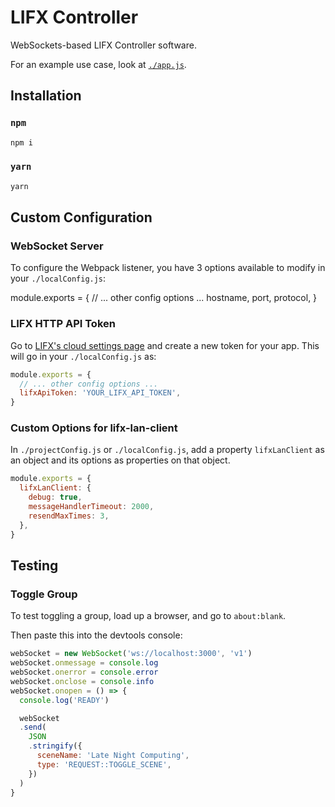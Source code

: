 # LIFX Controller
WebSockets-based LIFX Controller software.

For an example use case, look at [`./app.js`](app.js).

## Installation

### `npm`
```sh
npm i
```

### `yarn`
```sh
yarn
```

## Custom Configuration

### WebSocket Server
To configure the Webpack listener, you have 3 options available to modify in your `./localConfig.js`:

module.exports = {
  // ... other config options ...
  hostname,
  port,
  protocol,
}

### LIFX HTTP API Token
Go to [LIFX's cloud settings page](https://cloud.lifx.com/settings) and create a new token for your app. This will go in your `./localConfig.js` as:

```js
module.exports = {
  // ... other config options ...
  lifxApiToken: 'YOUR_LIFX_API_TOKEN',
}
```

### Custom Options for lifx-lan-client
In `./projectConfig.js` or `./localConfig.js`, add a property `lifxLanClient` as an object and its options as properties on that object.

```js
module.exports = {
  lifxLanClient: {
    debug: true,
    messageHandlerTimeout: 2000,
    resendMaxTimes: 3,
  },
}
```

## Testing

### Toggle Group
To test toggling a group, load up a browser, and go to `about:blank`.

Then paste this into the devtools console:
```js
webSocket = new WebSocket('ws://localhost:3000', 'v1')
webSocket.onmessage = console.log
webSocket.onerror = console.error
webSocket.onclose = console.info
webSocket.onopen = () => {
  console.log('READY')

  webSocket
  .send(
    JSON
    .stringify({
      sceneName: 'Late Night Computing',
      type: 'REQUEST::TOGGLE_SCENE',
    })
  )
}
```
